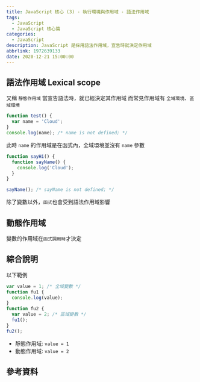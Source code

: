 ```yaml
---
title: JavaScript 核心 (3) - 執行環境與作用域 - 語法作用域
tags:
  - JavaScript
  - JavaScript 核心篇
categories:
  - JavaScript
description: JavaScript 是採用語法作用域，宣告時就決定作用域
abbrlink: 1972639133
date: 2020-12-21 15:00:00
---
```


## 語法作用域 Lexical scope

又稱 `靜態作用域`
當宣告語法時，就已經決定其作用域
而常見作用域有 `全域環境`、`區域環境`

``` JavaScript
function test() {
  var name = 'Cloud';
}
console.log(name); /* name is not defined; */
```

此時 `name` 的作用域是在函式內，全域環境並沒有 `name` 參數

``` JavaScript
function sayHi() {
  function sayName() {
    console.log('Cloud');
  }
}

sayName(); /* sayName is not defined; */
```

除了變數以外，`函式`也會受到語法作用域影響

## 動態作用域

變數的作用域在`函式調用時`才決定

## 綜合說明

以下範例

``` JavaScript
var value = 1; /* 全域變數 */
function fu1 {
  console.log(value);
}
function fu2 {
  var value = 2; /* 區域變數 */
  fu1();
}
fu2();
```

* 靜態作用域: `value = 1`
* 動態作用域: `value = 2`

## 參考資料
